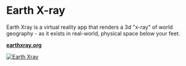 # Earth X-ray

Earth Xray is a virtual reality app that renders a 3d "x-ray" of world geography - as it exists in real-world, physical space below your feet.

**[earthxray.org](http://earthxray.org)**

<a href="http://earthxray.org" target="_blank">![Earth Xray](earthxray.jpg)</a>
